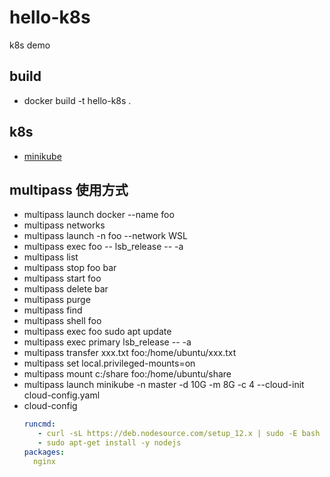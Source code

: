 # hello-k8s
k8s demo

## build
* docker build -t hello-k8s .

## k8s
* [minikube](https://minikube.sigs.k8s.io/docs/start/)

## multipass 使用方式
  * multipass launch docker --name foo
  * multipass networks
  * multipass launch -n foo --network WSL
  * multipass exec foo -- lsb_release -- -a
  * multipass list
  * multipass stop foo bar
  * multipass start foo
  * multipass delete bar
  * multipass purge
  * multipass find
  * multipass shell foo
  * multipass exec foo sudo apt update
  * multipass exec primary lsb_release -- -a
  * multipass transfer xxx.txt foo:/home/ubuntu/xxx.txt
  * multipass set local.privileged-mounts=on
  * multipass mount c:/share foo:/home/ubuntu/share
  * multipass launch minikube -n master -d 10G -m 8G -c 4 --cloud-init cloud-config.yaml
  * cloud-config
    ```yaml
    runcmd:
       - curl -sL https://deb.nodesource.com/setup_12.x | sudo -E bash -
       - sudo apt-get install -y nodejs
    packages:
      nginx
    ```
